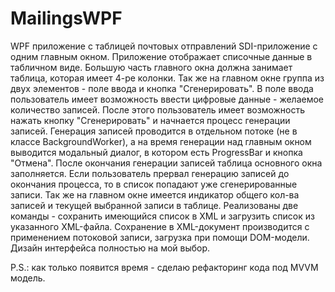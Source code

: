 # MailingsWPF
WPF приложение с таблицей почтовых отправлений 
SDI-приложение с одним главным окном. Приложение отображает списочные данные в табличном виде.
Большую часть главного окна должна занимает таблица, которая имеет 4-ре колонки.
Так же на главном окне группа из двух элементов - поле ввода и кнопка "Сгенерировать". В поле ввода пользователь имеет возможность ввести цифровые данные - желаемое количество записей. После этого пользователь имеет возможность нажать кнопку "Сгенерировать" и начнается процесс генерации записей.
Генерация записей проводится в отдельном потоке (не в классе BackgroundWorker), а на время генерации над главным окном выводится модальный диалог, в котором есть ProgressBar и кнопка "Отмена".
После окончания генерации записей таблица основного окна заполняется. Если пользователь прервал генерацию записей до окончания процесса, то в список попадают уже сгенерированные записи.
Так же на главном окне имеется индикатор общего кол-ва записей и текущей выбранной записи в таблице. 
Реализованы две команды - сохранить имеющийся список в XML и загрузить список из указанного XML-файла. Сохранение в XML-документ производится с применением потоковой записи, загрузка при помощи DOM-модели. 
Дизайн интерфейса полностью на мой выбор.

P.S.: как только появится время - сделаю рефакторинг кода под MVVM модель.
